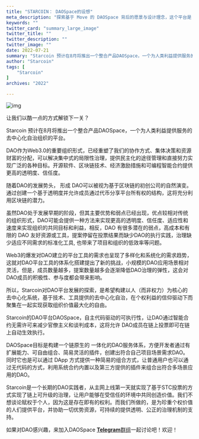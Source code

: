 ```yaml
---
title: "STARCOIN： DAOSpace的设想"
meta_description: "探索基于 Move 的 DAOSpace 背后的愿景与设计理念，这个平台是 Starcoin 的去中心化治理平台。"
keywords: ""
twitter_card: "summary_large_image"
twitter_title: ""
twitter_description: ""
twitter_image: ""
date: 2022-07-21
summary: "Starcoin 预计在8月将推出一个整合产品DAOSpace，一个为人类利益提供服务的去中心化自治组织的平台。..."
author: "Starcoin"
tags: [
    "Starcoin"
]
archives: "2022"

---
```


![img](/images/hackathon/design-1.png)

让我们以酷一点的方式解锁下一关？

Starcoin 预计在8月将推出一个整合产品DAOSpace，一个为人类利益提供服务的去中心化自治组织的平台。

DAO作为Web3.0的重要组织形式，已经重塑了我们的协作方式、集体决策和资源财富的分配，可以解决集中式的局限性治理，提供民主化的途径管理和直接努力实现广泛的各种目标。开源软件、区块链技术、经济激励措施和可编程智能合约提供更高的透明度、信任度。

随着DAO的发展势头， 形成 DAO可以被视为基于区块链的初创公司的自然演变。 通过创建一个基于透明度并允许成员通过代币分享平台所有权的结构，这将充分利用区块链的潜力。

虽然DAO处于发展早期的阶段，但其主要优势和弱点已经出现，优点较相对传统的组织形式，DAO可能会提供一种方法来实现更高的透明度、信任度、适应性和速度来实现组织的共同目标和利益，相反，DAO 有很多潜在的弱点，高成本和有限的 DAO 友好资源或工具，提案停留在投票结果而缺少DAO的执行实践，治理缺少适应不同需求的标准化工具, 也带来了项目和组织的低效率等问题。

Web3的爆发对DAO建立的平台工具的需求也呈现了多样化和系统化的需求趋势，这就对DAO平台工具的体系化搭建提出了新的挑战，小规模的DAO应用场景相对灵活，但是，成员数量越多，提案数量越多会逐渐降低DAO治理的弹性，这会对DAO成员的积极性、参与度都会带来影响。

所以，Starcoin对DAO平台发展的探索，是希望构建以人（而非权力）为核心的去中心化系统，基于技术、工具提供的去中心化自治，在个权利益的信仰驱动下而聚集在一起实现获取组织价值最大化的自由。

Starcoin的DAO平台DAOSpace，自主代码驱动的可执行性，让DAO通过智能合约无需许可来减少官僚主义和谈判成本，这将允许 DAO成员在链上投票即可在链上自动生效执行。

DAOSpace目标是构建一个链原生的 一体化的DAO服务体系，方便开发者通过有扩展能力、可自由组合、简易灵活的插件，创建出符合自己项目场景需求DAO。同时它也是可以通过 DApp 方式提供一种简易的组合方式，让普通用户也可以通过无代码的方式，利用系统合约内置以及第三方提供的插件来组合出符合多场景应用的DAO。

Starcoin是一个长期的DAO实践者，从主网上线第一天就实现了基于STC投票的方式实现了链上可升级的治理，让用户能够在受信任的环境中共同创造价值。我们不想谈论赋权于个人，因为这是存在即有的权利。而我们所做的，是为珍重个权价值的人们提供平台，并协助一切优势资源，可持续的提供透明、公正的治理机制的支持。

如果对DAO感兴趣，来加入DAOSpace [**Telegram**群组](https://t.me/starcoin_daospace)一起讨论吧！欢迎！